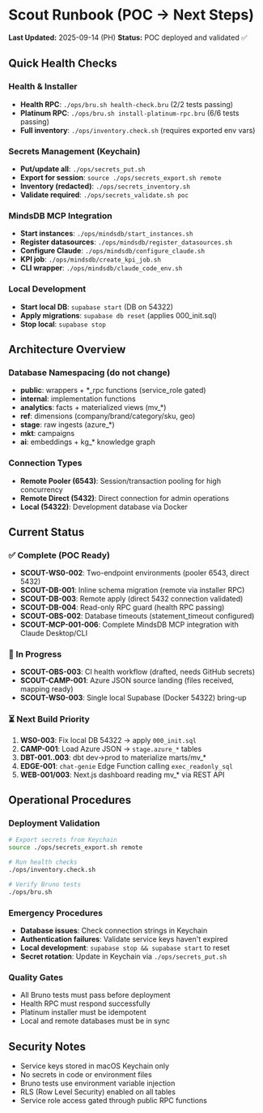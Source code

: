 # Scout Runbook (POC → Next Steps)

**Last Updated:** 2025-09-14 (PH)
**Status:** POC deployed and validated ✅

## Quick Health Checks

### Health & Installer
- **Health RPC**: `./ops/bru.sh health-check.bru` (2/2 tests passing)
- **Platinum RPC**: `./ops/bru.sh install-platinum-rpc.bru` (6/6 tests passing)
- **Full inventory**: `./ops/inventory.check.sh` (requires exported env vars)

### Secrets Management (Keychain)
- **Put/update all**: `./ops/secrets_put.sh`
- **Export for session**: `source ./ops/secrets_export.sh remote`
- **Inventory (redacted)**: `./ops/secrets_inventory.sh`
- **Validate required**: `./ops/secrets_validate.sh poc`

### MindsDB MCP Integration
- **Start instances**: `./ops/mindsdb/start_instances.sh`
- **Register datasources**: `./ops/mindsdb/register_datasources.sh`
- **Configure Claude**: `./ops/mindsdb/configure_claude.sh`
- **KPI job**: `./ops/mindsdb/create_kpi_job.sh`
- **CLI wrapper**: `./ops/mindsdb/claude_code_env.sh`

### Local Development
- **Start local DB**: `supabase start` (DB on 54322)
- **Apply migrations**: `supabase db reset` (applies 000_init.sql)
- **Stop local**: `supabase stop`

## Architecture Overview

### Database Namespacing (do not change)
- **public**: wrappers + *_rpc functions (service_role gated)
- **internal**: implementation functions
- **analytics**: facts + materialized views (mv_*)
- **ref**: dimensions (company/brand/category/sku, geo)
- **stage**: raw ingests (azure_*)
- **mkt**: campaigns
- **ai**: embeddings + kg_* knowledge graph

### Connection Types
- **Remote Pooler (6543)**: Session/transaction pooling for high concurrency
- **Remote Direct (5432)**: Direct connection for admin operations
- **Local (54322)**: Development database via Docker

## Current Status

### ✅ Complete (POC Ready)
- **SCOUT-WS0-002**: Two-endpoint environments (pooler 6543, direct 5432)
- **SCOUT-DB-001**: Inline schema migration (remote via installer RPC)
- **SCOUT-DB-003**: Remote apply (direct 5432 connection validated)
- **SCOUT-DB-004**: Read-only RPC guard (health RPC passing)
- **SCOUT-OBS-002**: Database timeouts (statement_timeout configured)
- **SCOUT-MCP-001-006**: Complete MindsDB MCP integration with Claude Desktop/CLI

### 🔄 In Progress
- **SCOUT-OBS-003**: CI health workflow (drafted, needs GitHub secrets)
- **SCOUT-CAMP-001**: Azure JSON source landing (files received, mapping ready)
- **SCOUT-WS0-003**: Single local Supabase (Docker 54322) bring-up

### ⏳ Next Build Priority
1. **WS0-003**: Fix local DB 54322 → apply `000_init.sql`
2. **CAMP-001**: Load Azure JSON → `stage.azure_*` tables
3. **DBT-001..003**: dbt dev→prod to materialize marts/mv_*
4. **EDGE-001**: `chat-genie` Edge Function calling `exec_readonly_sql`
5. **WEB-001/003**: Next.js dashboard reading mv_* via REST API

## Operational Procedures

### Deployment Validation
```bash
# Export secrets from Keychain
source ./ops/secrets_export.sh remote

# Run health checks
./ops/inventory.check.sh

# Verify Bruno tests
./ops/bru.sh
```

### Emergency Procedures
- **Database issues**: Check connection strings in Keychain
- **Authentication failures**: Validate service keys haven't expired
- **Local development**: `supabase stop && supabase start` to reset
- **Secret rotation**: Update in Keychain via `./ops/secrets_put.sh`

### Quality Gates
- All Bruno tests must pass before deployment
- Health RPC must respond successfully
- Platinum installer must be idempotent
- Local and remote databases must be in sync

## Security Notes
- Service keys stored in macOS Keychain only
- No secrets in code or environment files
- Bruno tests use environment variable injection
- RLS (Row Level Security) enabled on all tables
- Service role access gated through public RPC functions